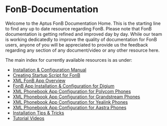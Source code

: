 FonB-Documentation
==================
Welcome to the Aptus FonB Documentation Home. This is the starting line to find any up to date resource regarding FonB. Please note that FonB documentation is getting refined and improved day by day. While our team is working dedicatedly to improve the quality of documentation for FonB users, anyone of you will be appreciated to provide us the feedback regarding any section of any document/video or any other resource here.

The main index for currently available resources is as under:

* [Installation & Configuration Manual](https://github.com/maxaptus/doc/wiki/Installation-&-Configuration)
* [Creating Startup Script for FonB](https://github.com/maxaptus/doc/wiki/Startup-Script)
* [XML FonB App Overview](https://github.com/maxaptus/doc/wiki/XML-Phonebook-App)
* [FonB App Installation & Configuration for Digium](https://github.com/maxaptus/doc/wiki/Phonebook-App-for-Digium)
* [XML Phonebook App Configuration for Polycom Phones](https://github.com/maxaptus/doc/wiki/XML-Phonebook-App-Configuration-for-Polycom-Phones)
* [XML Phonebook App Configuration for Grandstream Phones](https://github.com/maxaptus/doc/wiki/XML-Phonebook-App-Configuration-for-Grandstream-Phones)
* [XML Phonebook App Configuration for Yealink Phones](https://github.com/maxaptus/doc/wiki/XML-Phonebook-App-Configuration-for-Yealink-Phones)
* [XML Phonebook App Configuration for Aastra Phones](https://github.com/maxaptus/doc/wiki/XML-Phonebook-App-Configuration-for-Aastra-Phones)
* [Installation Tips & Tricks](https://github.com/maxaptus/doc/wiki/Tips-&-Tricks)
* [Tutorial Videos](http://www.youtube.com/user/AptusTel)
